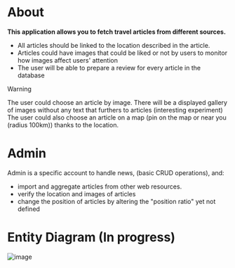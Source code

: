 # About
**This application allows you to fetch travel articles from different sources.**
- All articles should be linked to the location described in the article.
- Articles could have images that could be liked or not by users to monitor how images affect users' attention
- The user will be able to prepare a review for every article in the database

> [!WARNING]
> The user could choose an article by image. There will be a displayed gallery of images without any text that furthers to articles (interesting experiment)
> The user could also choose an article on a map (pin on the map or near you (radius 100km)) thanks to the location.

# Admin
Admin is a specific account to handle news, (basic CRUD operations), and: 
- import and aggregate articles from other web resources.
- verify the location and images of articles
- change the position of articles by altering the "position ratio" yet not defined

# Entity Diagram (In progress)
![image](https://github.com/bnszky/CampGroupPlanner/assets/76440830/59c52660-7ac2-439f-8ae3-9b8b7a6685e4)

